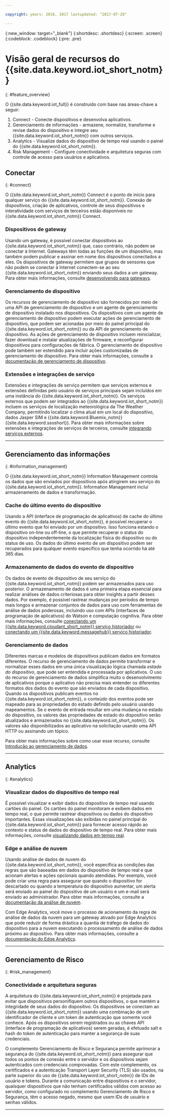```yaml
---

copyright: years: 2016, 2017 lastupdated: "2017-07-20"

---
```


{:new_window: target="\_blank"}
{:shortdesc: .shortdesc}
{:screen: .screen}
{:codeblock: .codeblock}
{:pre: .pre}

# Visão geral de recursos do {{site.data.keyword.iot_short_notm}}
{: #feature_overview}

O {{site.data.keyword.iot_full}} é construído com base nas áreas-chave a seguir:

  1. Connect - Conecte dispositivos e desenvolva aplicativos.
  2. Gerenciamento de informações - armazene, normalize, transforme e revise dados do dispositivo e integre seu {{site.data.keyword.iot_short_notm}} com outros serviços.
  3. Analytics - Visualize dados do dispositivo de tempo real usando o painel do {{site.data.keyword.iot_short_notm}}.
  4. Risk Management - Configure conectividade e arquitetura seguras com controle de acesso para usuários e aplicativos.

## Conectar
{: #connect}

O {{site.data.keyword.iot_short_notm}} Connect é o ponto de início para qualquer serviço do {{site.data.keyword.iot_short_notm}}. Conexão de dispositivos, criação de aplicativos, controle de seus dispositivos e interatividade com serviços de terceiros estão disponíveis no {{site.data.keyword.iot_short_notm}} Connect.

### Dispositivos de gateway

Usando um gateway, é possível conectar dispositivos ao {{site.data.keyword.iot_short_notm}} que, caso contrário, não podem se conectar à Internet. Gateways têm todas as funções de um dispositivo, mas também podem publicar e assinar em nome dos dispositivos conectados a eles. Os dispositivos de gateway permitem que grupos de sensores que não podem se conectar à Internet conectem-se ao seu {{site.data.keyword.iot_short_notm}} enviando seus dados a um gateway. Para obter mais informações, consulte [desenvolvendo para gateways](https://console.ng.bluemix.net/docs/services/IoT/gateways/gw_dev_index.html).

### Gerenciamento de dispositivo

Os recursos de gerenciamento de dispositivo são fornecidos por meio de uma API de gerenciamento de dispositivo e um agente de gerenciamento de dispositivo instalado nos dispositivos. Os dispositivos com um agente de gerenciamento de dispositivo podem executar ações de gerenciamento de dispositivo, que podem ser acionadas por meio do painel principal do {{site.data.keyword.iot_short_notm}} ou da API de gerenciamento de dispositivo. As ações de gerenciamento de dispositivo incluem reinicializar, fazer download e instalar atualizações de firmware, e reconfigurar dispositivos para configurações de fábrica. O gerenciamento de dispositivo pode também ser estendido para incluir ações customizadas de gerenciamento de dispositivo. Para obter mais informações, consulte a [documentação de gerenciamento de dispositivo](https://console.ng.bluemix.net/docs/services/IoT/devices/device_mgmt/index.html).

### Extensões e integrações de serviço

Extensões e integrações de serviço permitem que serviços externos e extensões definidas pelo usuário de serviços principais sejam incluídos em uma instância do {{site.data.keyword.iot_short_notm}}. Os serviços externos que podem ser integrados ao {{site.data.keyword.iot_short_notm}} incluem os serviços de localização meteorológica da The Weather Company, permitindo localizar o clima atual em um local do dispositivo, dados Jasper SIM e {{site.data.keyword.Bluemix_notm}} {{site.data.keyword.ssoshort}}. Para obter mais informações sobre extensões e integrações de serviços de terceiros, consulte [integrando serviços externos](https://console.ng.bluemix.net/docs/services/IoT/reference/extensions/index.html).


---

## Gerenciamento das informações
{: #information_management}

O {{site.data.keyword.iot_short_notm}} Information Management controla os dados que são enviados por dispositivos após atingirem seu serviço do {{site.data.keyword.iot_short_notm}}. Information Management inclui armazenamento de dados e transformação.

### Cache do último evento do dispositivo

Usando a API (interface de programação de aplicativos) de cache do último evento do {{site.data.keyword.iot_short_notm}}, é possível recuperar o último evento que foi enviado por um dispositivo. Isso funciona estando o dispositivo on-line ou off-line, o que permite recuperar o status do dispositivo independentemente da localização física do dispositivo ou do status de uso. Os dados do último evento de um dispositivo podem ser recuperados para qualquer evento específico que tenha ocorrido há até 365 dias.

### Armazenamento de dados do evento de dispositivo

Os dados de evento de dispositivo de seu serviço do {{site.data.keyword.iot_short_notm}} podem ser armazenados para uso posterior. O armazenamento de dados é uma primeira etapa essencial para realizar análises de dados criteriosas para obter insights a partir desses dados.  Por exemplo, é possível rastrear mudanças por períodos de tempo mais longos e armazenar conjuntos de dados para uso com ferramentas de análise de dados poderosas, incluindo uso com APIs (interfaces de programação de aplicativos) do Watson e computação cognitiva. Para obter mais informações, consulte [conectando um {{site.data.keyword.cloudant_short_notm}} serviço historiador](https://console.ng.bluemix.net/docs/services/IoT/cloudant_connector.html) ou [conectando um {{site.data.keyword.messagehub}} serviço historiador](https://console.ng.bluemix.net/docs/services/IoT/message_hub.html).

### Gerenciamento de dados

Diferentes marcas e modelos de dispositivos publicam dados em formatos diferentes. O
recurso de gerenciamento de dados permite transformar e normalizar esses dados em uma
única visualização lógica chamada *estado do dispositivo*, que pode ser
entendida e processada por aplicativos. O uso do recurso de gerenciamento de dados
simplifica muito o desenvolvimento de aplicativos porque o aplicativo não precisa mais
entender os diferentes formatos dos dados do evento que são enviados de cada dispositivo. Quando
os dispositivos publicam eventos no {{site.data.keyword.iot_short_notm}}, o
conteúdo dos eventos pode ser mapeado para as propriedades do estado definido pelo
usuário usando mapeamentos. Se o evento de entrada resultar em uma mudança no estado do
dispositivo, os valores das propriedades de estado do dispositivo serão atualizados e
armazenados no {{site.data.keyword.iot_short_notm}}. Os valores são
disponibilizados ao aplicativo na solicitação usando uma API HTTP ou assinando um
tópico.

Para obter mais informações sobre como usar esse recurso, consulte
[Introdução ao gerenciamento
de dados](GA_information_management/ga_im_device_twin.html).

---
## Analytics
{: #analytics}

### Visualizar dados do dispositivo de tempo real

É possível visualizar e exibir dados do dispositivo de tempo real usando cartões do painel. Os cartões do painel monitoram e exibem dados em tempo real, o que permite rastrear dispositivos ou dados do dispositivo importantes. Essas visualizações são exibidas no painel principal do {{site.data.keyword.iot_short_notm}} para fornecer acesso rápido ao contexto e status de dados do dispositivo de tempo real. Para obter mais informações, consulte [visualizando dados em tempo real](https://console.ng.bluemix.net/docs/services/IoT/data_visualization.html).

### Edge e análise de nuvem

Usando análise de dados de nuvem do {{site.data.keyword.iot_short_notm}}, você especifica as condições das regras que são baseadas em dados do dispositivo de tempo real e que acionam alertas e ações opcionais quando atendidas. Por exemplo, você pode criar uma regra para assegurar que quando o dispositivo for descartado ou quando a temperatura do dispositivo aumentar, um alerta será enviado ao painel do dispositivo de um usuário e um e-mail será enviado ao administrador. Para obter mais informações, consulte a [documentação da análise de nuvem](https://console.ng.bluemix.net/docs/services/IoT/cloud_analytics.html).

Com Edge Analytics, você move o processo de acionamento da regra de análise de dados da nuvem para um gateway ativado por Edge Analytics que pode reduzir de forma drástica a quantia de tráfego de dados do dispositivo para a nuvem executando o processamento de análise de dados próximo ao dispositivo. Para obter mais informações, consulte a [documentação do Edge Analytics](https://console.ng.bluemix.net/docs/services/IoT/edge_analytics.html).

---

## Gerenciamento de Risco
{: #risk_management}

### Conectividade e arquitetura seguras

A arquitetura do {{site.data.keyword.iot_short_notm}} é projetada para evitar que dispositivos personifiquem outros dispositivos, o que mantém a integridade de seus dados do dispositivo. Os dispositivos se conectam ao {{site.data.keyword.iot_short_notm}} usando uma combinação de um identificador de cliente e um token de autenticação que somente você conhece. Após os dispositivos serem registrados ou as chaves API (interface de programação de aplicativos) serem geradas, é efetuado salt e hash do token de autenticação para manter a segurança de suas credenciais.

O complemento Gerenciamento de Risco e Segurança permite aprimorar a segurança do {{site.data.keyword.iot_short_notm}} para assegurar que todos os pontos de conexão entre o servidor e os dispositivos sejam autenticados com credenciais comprovadas. Com este complemento, os certificados e a autenticação Transport Layer Security (TLS) são usados, na parte superior do uso de {{site.data.keyword.iot_short_notm}} de IDs de usuário e tokens. Durante a comunicação entre dispositivos e o servidor, quaisquer dispositivos que não tenham certificados válidos com acesso ao servidor, como configurado no complemento Gerenciamento de Risco e Segurança, têm o acesso negado, mesmo que usem IDs de usuário e senhas válidos.

---
